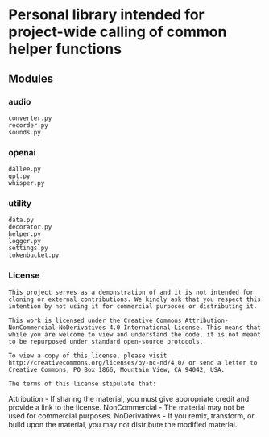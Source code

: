 # Personal library intended for project-wide calling of common helper functions

## Modules
### audio
    converter.py
    recorder.py
    sounds.py
### openai
    dallee.py
    gpt.py
    whisper.py
### utility
    data.py
    decorator.py
    helper.py
    logger.py
    settings.py
    tokenbucket.py
### License
    This project serves as a demonstration of and it is not intended for cloning or external contributions. We kindly ask that you respect this intention by not using it for commercial purposes or distributing it.

    This work is licensed under the Creative Commons Attribution-NonCommercial-NoDerivatives 4.0 International License. This means that while you are welcome to view and understand the code, it is not meant to be repurposed under standard open-source protocols.

    To view a copy of this license, please visit http://creativecommons.org/licenses/by-nc-nd/4.0/ or send a letter to Creative Commons, PO Box 1866, Mountain View, CA 94042, USA.

    The terms of this license stipulate that:

Attribution - If sharing the material, you must give appropriate credit and provide a link to the license.
NonCommercial - The material may not be used for commercial purposes.
NoDerivatives - If you remix, transform, or build upon the material, you may not distribute the modified material.